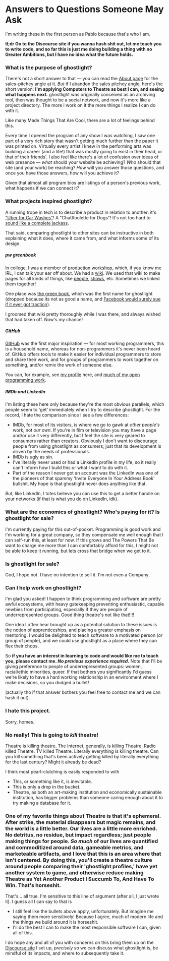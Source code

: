 # Answers to Questions Someone May Ask

I'm writing these in the first person as Pablo because that's who I am.

**tl;dr Go to the Discourse site if you wanna hash shit out, let me teach you to
write code, and so far this is just me doing building a thing with no Greater
Ambitions, but I have no idea what the future holds.**

### What is the purpose of ghostlight?

There's not a short answer to that — you can read the [About page][1] for the
sales-pitchey angle at it. _But_ if I abandon the sales pitchey angle, here's
the short version: **I'm applying Computers to Theatre as best I can, and seeing
what happens next.** ghostlight was originally conceived as an archiving tool,
then was thought to be a social network, and now it's more like a project
directory. The more I work on it the more things I realize I can do with it.

Like many Made Things That Are Cool, there are a lot of feelings behind this.

Every time I opened the program of any show I was watching, I saw one part of a
very rich story that wasn't getting much further than the paper it was printed
on. Virtually every artist I knew in the performing arts was building a career
(and a life!) that was mostly going to exist in their head, or that of their
friends'. I also feel like there's a lot of confusion over ideas of web presence
— _what_ should your website be achieving? _Who_ should that site (and your
work) be reaching?  _How_ will you answer those questions, and once you have
those answers, how will you achieve it?

Given that almost all program bios are listings of a person's previous work,
what happens if we can connect it?

### What projects inspired ghostlight?

A running trope in tech is to describe a product in relation to another: it's
["Uber for Car Washes"][2]! A "ChatRoulette for Dogs"! It's not too hard to
[sound like a complete jackass][3].

That said, comparing ghostlight to other sites can be instructive in both
explaining what it does, where it came from, and what informs some of its
design.

##### **pw greenbook**

In college, I was a member of [production workshop][4], which, if you know me
IRL, I can talk your ear off about. We had a [wiki][5]. We used that wiki to
make pages for all kinds of things, like [people][6], [shows][7], etc. Sometimes
we linked them together!

One place was [the green book][8], which was the first name for ghostlight
(dropped because its not as good a name, and [Facebook would surely sue if it
ever got traction][9]).

I groomed that wiki pretty thoroughly while I was there, and always wished that
had taken off. Now's my chance!

##### **GitHub**

[GitHub](https://github.com) was the first major inspiration — for most working
programmers, this is a household name, whereas for non-programmers it's never
been heard of. GitHub offers tools to make it easier for individual programmers 
to store and share their work, and for groups of programmers to work together on
something, and/or remix the work of someone else.

You can, for example, see [my profile](https://github.com/pablo-meier/) here,
and [much of my open programming work](https://github.com/pablo-meier?tab=repositories).

##### **IMDb** and **LinkedIn**

I'm listing these here only because they're the most obvious parallels, which
people seem to 'get' immediately when I try to describe ghostlight. For the
record, I hate the comparison since I see a few differences:

* IMDb, for most of its visitors, is where we go to gawk at _other people's_
  work, not _our own_. If you're in film or television you may have a page
  and/or use it very differently, but I feel the site is very geared to
  consumers rather than creators. Obviously I don't want to
  discourage people from using ghostlight as consumers; just that its
  development is driven by the needs of professionals.
* IMDb is ugly as sin.
* I've literally never used or had a LinkedIn profile in my life, so it really
  can't inform how I build this or what I want to do with it.
* Part of the reason I never got an account was the LinkedIn was one of the
  pioneers of that spammy 'Invite Everyone In Your Address Book' bullshit. My
  hope is that ghostlight never does anything like that.

_But_, like LinkedIn, I totes believe you can use this to get a better handle on
your networks (if that is what you do on LinkedIn, idk).

### What are the economics of ghostlight? Who's paying for it? Is ghostlight for sale?

I'm currently paying for this out-of-pocket. Programming is good work and I'm
working for a great company, so they compensate me well enough that I can
self-run this, at least for now. If this grows and The Powers That Be want to
charge me more than I can comfortably afford for this, I might not be able to
keep it running, but lets cross that bridge when we get to it.

### Is ghostlight for sale?

God, I hope not. I have no intention to sell it. I'm not even a Company.

### Can I help work on ghostlight?

I'm glad you asked! I happen to think programming and software are pretty
awful ecosystems, with heavy gatekeeping preventing enthusiastic, capable
newbies from participating, especially if they are people of underrepresented
groups. Good thing theatre's not like that!!!!

One idea I often hear brought up as a potential solution to these issues is the
notion of apprenticeships, and placing a greater emphasis on mentoring. I would
be delighted to teach software to a motivated person (or group of people), and
we could use ghostlight as a place where they can flex their chops.

So **if you have an interest in learning to code and would like me to teach you,
please contact me. _No previous experience required._** Note that I'll be giving
preference to people of underrepresented groups: women, racial/ethic minorities,
queer. If that bothers you significantly I'd guess we're likely to have a hard
working relationship in an environment where I make decisions, so you dodged a
bullet!

(actually tho if that answer bothers you feel free to contact me and we can hash
it out).

### I hate this project.

Sorry, homes.

### No really! This is going to _kill_ theatre!

Theatre is killing theatre. The Internet, generally, is killing Theatre. Radio
killed Theatre. TV killed Theatre. Literally everything is killing theatre. Can
you kill something that's been actively getting killed by literally everything
for the last century? Might it already be dead?

I think most pearl-clutching is easily responded to with

* This, or something like it, is inevitable.
* This is only a drop in the bucket.
* Theatre, as both an art-making institution and economically sustainable
  institution, has bigger problems than someone caring enough about it to try
  making a database for it.

### One of my favorite things about Theatre is that it's ephemeral. After strike, the material disappears but magic remains, and the world is a little better. Our lives are a little more enriched. No detritus, no residue, but **impact** regardless; just people making things for people. _So much_ of our lives are quantified and commoditized around data, gameable metrics, and marketeable artifacts, and I love that this is an area where that isn't centered. By doing this, you'll create a theatre culture around people comparing their 'ghostlight profiles,' have yet another system to game, and otherwise reduce making Theatre as Yet Another Product I Succumb To, And Have To Win. That's horseshit.

That's... all true. I'm sensitive to this line of argument (after all, I just
wrote it). I guess all I can say to that is

* I still feel like the bullets above apply, unfortunately. But imagine me
  saying them more sensitively! Because I agree, much of modern life and the
  things we build around it is horseshit.
* I'll do the best I can to make the most responsible software I can, given all
  of this.

I do hope any and all of you with concerns on this bring them up on the
[Discourse site][10] I set up, _precisely so_ we can discuss what ghostlight is,
be mindful of its impacts, and where to subsequently take it.

   [1]: /about
   [2]: http://techcrunch.com/2012/08/28/cherry-san-diego/
   [3]: https://www.youtube.com/watch?v=LMmdl4VltD4
   [4]: http://pw.brown.edu/
   [5]: http://pw.brown.edu/wiki/start
   [6]: http://pw.brown.edu/wiki/people/daniel_rogers_08
   [7]: http://pw.brown.edu/wiki/shows/the_verge
   [8]: http://pw.brown.edu/wiki/people/greenbook
   [9]: http://techcrunch.com/2010/08/26/facebook-placebook-teachbook/
   [10]: https://discourse.ghostlight.io
